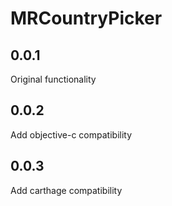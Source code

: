 # MRCountryPicker


## 0.0.1
Original functionality

## 0.0.2
Add objective-c compatibility

## 0.0.3
Add carthage compatibility